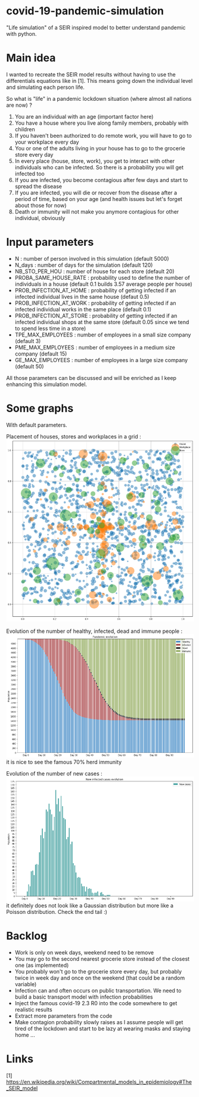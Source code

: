 # covid-19-pandemic-simulation
"Life simulation" of a SEIR inspired model to better understand pandemic with python.

# Main idea
I wanted to recreate the SEIR model results without having to use the differentials equations like in [1]. This means going down the individual level and simulating each person life.

So what is "life" in a pandemic lockdown situation (where almost all nations are now) ?

1. You are an individual with an age (important factor here)
2. You have a house where you live along family members, probably with children
3. If you haven't been authorized to do remote work, you will have to go to your workplace every day
4. You or one of the adults living in your house has to go to the grocerie store every day
5. In every place (house, store, work), you get to interact with other individuals who can be infected. So there is a probability you will get infected too
6. If you are infected, you become contagious after few days and start to spread the disease
7. If you are infected, you will die or recover from the disease after a period of time, based on your age (and health issues but let's forget about those for now)
8. Death or immunity will not make you anymore contagious for other individual, obviously


# Input parameters
* N : number of person involved in this simulation (default 5000)
* N_days : number of days for the simulation (default 120)
* NB_STO_PER_HOU : number of house for each store (default 20)
* PROBA_SAME_HOUSE_RATE : probability used to define the number of individuals in a house (default 0.1 builds 3.57 average people per house)
* PROB_INFECTION_AT_HOME : probability of getting infected if an infected individual lives in the same house (defaut 0.5)
* PROB_INFECTION_AT_WORK : probability of getting infected if an infected individual works in the same place (default 0.1)
* PROB_INFECTION_AT_STORE : probability of getting infected if an infected individual shops at the same store (default 0.05 since we tend to spend less time in a store)
* TPE_MAX_EMPLOYEES : number of employees in a small size company (default 3)
* PME_MAX_EMPLOYEES : number of employees in a medium size company (default 15)
* GE_MAX_EMPLOYEES : number of employees in a large size company (default 50)

All those parameters can be discussed and will be enriched as I keep enhancing this simulation model.

# Some graphs
With default parameters.

Placement of houses, stores and workplaces in a grid :
![Geographical position](/images/geo_placement.png)

Evolution of the number of healthy, infected, dead and immune people :
![Population infection state](/images/propagation.png)
it is nice to see the famous 70% herd immunity

Evolution of the number of new cases :
![Population infection state](/images/newcases.png)
it definitely does not look like a Gaussian distribution but more like a Poisson distribution. Check the end tail :)

# Backlog
* Work is only on week days, weekend need to be remove
* You may go to the second nearest grocerie store instead of the closest one (as implemented)
* You probably won't go to the grocerie store every day, but probably twice in week day and once on the weekend (that could be a random variable)
* Infection can and often occurs on public transportation. We need to build a basic transport model with infection probabilities
* Inject the famous covid-19 2.3 R0 into the code somewhere to get realistic results
* Extract more parameters from the code
* Make contagion probability slowly raises as I assume people will get tired of the lockdown and start to be lazy at wearing masks and staying home ...

# Links
[1] https://en.wikipedia.org/wiki/Compartmental_models_in_epidemiology#The_SEIR_model
